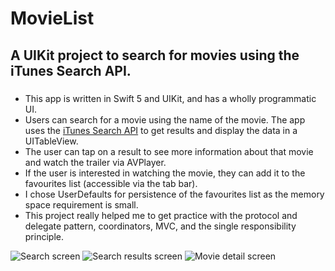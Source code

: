 # MovieList

## A UIKit project to search for movies using the iTunes Search API.

### 
* This app is written in Swift 5 and UIKit, and has a wholly programmatic UI.
* Users can search for a movie using the name of the movie. The app uses the [iTunes Search API](https://developer.apple.com/library/archive/documentation/AudioVideo/Conceptual/iTuneSearchAPI/index.html) to get results and display the data in a UITableView.
* The user can tap on a result to see more information about that movie and watch the trailer via AVPlayer.
* If the user is interested in watching the movie, they can add it to the favourites list (accessible via the tab bar).
* I chose UserDefaults for persistence of the favourites list as the memory space requirement is small.
* This project really helped me to get practice with the protocol and delegate pattern, coordinators, MVC, and the single responsibility principle.


![Search screen](https://github.com/steven-hill/MovieList/assets/98730693/48e23009-162b-4969-806e-1fffefd4cd19)    ![Search results screen](https://github.com/steven-hill/MovieList/assets/98730693/b43899eb-8e84-461d-a041-69a7139dbc37)    ![Movie detail screen](https://github.com/steven-hill/MovieList/assets/98730693/3454c307-2bd3-40ff-a753-8af9a5420334)
